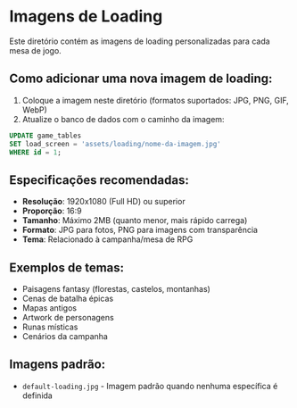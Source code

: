 # Imagens de Loading

Este diretório contém as imagens de loading personalizadas para cada mesa de jogo.

## Como adicionar uma nova imagem de loading:

1. Coloque a imagem neste diretório (formatos suportados: JPG, PNG, GIF, WebP)
2. Atualize o banco de dados com o caminho da imagem:

```sql
UPDATE game_tables 
SET load_screen = 'assets/loading/nome-da-imagem.jpg' 
WHERE id = 1;
```

## Especificações recomendadas:

- **Resolução**: 1920x1080 (Full HD) ou superior
- **Proporção**: 16:9
- **Tamanho**: Máximo 2MB (quanto menor, mais rápido carrega)
- **Formato**: JPG para fotos, PNG para imagens com transparência
- **Tema**: Relacionado à campanha/mesa de RPG

## Exemplos de temas:

- Paisagens fantasy (florestas, castelos, montanhas)
- Cenas de batalha épicas
- Mapas antigos
- Artwork de personagens
- Runas místicas
- Cenários da campanha

## Imagens padrão:

- `default-loading.jpg` - Imagem padrão quando nenhuma específica é definida
